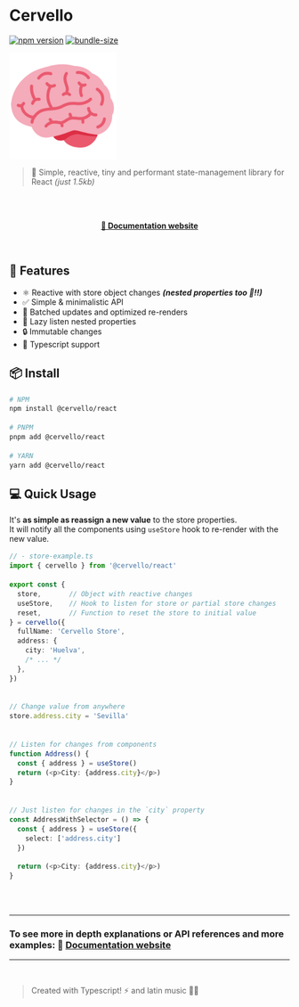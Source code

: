 # Cervello

[![npm version](https://img.shields.io/npm/v/@cervello/react?color=blue&style=flat-square)](https://www.npmjs.com/package/@cervello/react)
[![bundle-size](https://img.shields.io/bundlephobia/minzip/@cervello/react/latest?color=orange&style=flat-square)](https://bundlephobia.com/package/@cervello/react@latest)

<a href="https://www.cervello.dev">
<img src="https://github.com/chempogonzalez/cervello/blob/main/assets/emoji-logo.png" style="display:block;">
</a>

> 🤯 Simple, reactive, tiny and performant state-management library for React _(just 1.5kb)_

<br>
<br>

<a href="https://www.cervello.dev">
  <p align="center">
      <strong>📖 Documentation website</strong>
  </p>
</a>

<br>

## 🚀 **Features**

- ⚛️ Reactive with store object changes **_(nested properties too 🚀!!)_**
- ✅ Simple & minimalistic API
- 🚀 Batched updates and optimized re-renders
- 🐨 Lazy listen nested properties
- 🔒 Immutable changes
- 🔑 Typescript support

## 📦 **Install**

```bash
# NPM
npm install @cervello/react

# PNPM
pnpm add @cervello/react

# YARN
yarn add @cervello/react
```

## 💻 **Quick Usage**

<!-- The `cervello` function allows you to create a new store in an easy way. -->
<!-- Just set the initial value _`(the type will be inferred based on this value)`_ and you have it! -->

It's **as simple as reassign a new value** to the store properties. <br/>It will notify all the components using `useStore` hook to re-render with the new value.

```ts
// - store-example.ts
import { cervello } from '@cervello/react'

export const {
  store,       // Object with reactive changes
  useStore,    // Hook to listen for store or partial store changes
  reset,       // Function to reset the store to initial value
} = cervello({
  fullName: 'Cervello Store',
  address: {
    city: 'Huelva',
    /* ... */
  },
})


// Change value from anywhere
store.address.city = 'Sevilla'


// Listen for changes from components
function Address() {
  const { address } = useStore()
  return (<p>City: {address.city}</p>)
}


// Just listen for changes in the `city` property
const AddressWithSelector = () => {
  const { address } = useStore({
    select: ['address.city']
  })

  return (<p>City: {address.city}</p>)
}
```

<br>
<br>

---------

### To see more in depth explanations or API references and more examples:  📖 [Documentation website](https://www.cervello.dev)

--------

<br>

> Created with Typescript! ⚡ and latin music 🎺🎵
